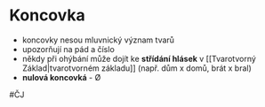 # Koncovka
- koncovky nesou mluvnický význam tvarů
- upozorňují na pád a číslo
- někdy při ohýbání může dojít ke **střídání hlásek** v [[Tvarotvorný Základ|tvarotvorném základu]] (např. dům x domů, brát x bral)
- **nulová koncovká** - Ø

#ČJ 